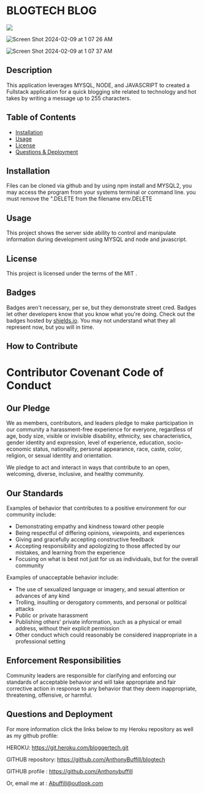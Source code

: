 # BLOGTECH BLOG
 ![](https://img.shields.io/badge/javascript-MIT-blue)

 ![Screen Shot 2024-02-09 at 1 07 26 AM](https://github.com/AnthonyBuffill/blogtech/assets/153314977/ee68e6ad-bdc0-43c3-bec0-018bf95df798)


![Screen Shot 2024-02-09 at 1 07 37 AM](https://github.com/AnthonyBuffill/blogtech/assets/153314977/7a487f07-8feb-42d6-859e-ab8c6886004e)


## Description
   
  This application leverages MYSQL, NODE, and JAVASCRIPT to created a Fullstack application for a quick blogging site related to technology and hot takes by writing a message up to 255 characters. 


## Table of Contents 

- [Installation](#installation)
- [Usage](#usage)
- [License](#license)
- [Questions & Deployment](#questions)


## Installation

  Files can be cloned via github and by using npm install  and MYSQL2, you may access the program from your systems terminal or command line. you must remove the ".DELETE from the filename env.DELETE



## Usage

 This project shows the server side ability to control and manipulate information during development using MYSQL and node and javascript.

## License

This project is licensed under the terms of the MIT .



## Badges

Badges aren't necessary, per se, but they demonstrate street cred. Badges let other developers know that you know what you're doing. Check out the badges hosted by [shields.io](https://shields.io/). You may not understand what they all represent now, but you will in time.

## How to Contribute

# Contributor Covenant Code of Conduct

## Our Pledge

We as members, contributors, and leaders pledge to make participation in our
community a harassment-free experience for everyone, regardless of age, body
size, visible or invisible disability, ethnicity, sex characteristics, gender
identity and expression, level of experience, education, socio-economic status,
nationality, personal appearance, race, caste, color, religion, or sexual
identity and orientation.

We pledge to act and interact in ways that contribute to an open, welcoming,
diverse, inclusive, and healthy community.

## Our Standards

Examples of behavior that contributes to a positive environment for our
community include:

* Demonstrating empathy and kindness toward other people
* Being respectful of differing opinions, viewpoints, and experiences
* Giving and gracefully accepting constructive feedback
* Accepting responsibility and apologizing to those affected by our mistakes,
  and learning from the experience
* Focusing on what is best not just for us as individuals, but for the overall
  community

Examples of unacceptable behavior include:

* The use of sexualized language or imagery, and sexual attention or advances of
  any kind
* Trolling, insulting or derogatory comments, and personal or political attacks
* Public or private harassment
* Publishing others' private information, such as a physical or email address,
  without their explicit permission
* Other conduct which could reasonably be considered inappropriate in a
  professional setting

## Enforcement Responsibilities

Community leaders are responsible for clarifying and enforcing our standards of
acceptable behavior and will take appropriate and fair corrective action in
response to any behavior that they deem inappropriate, threatening, offensive,
or harmful.

## Questions and Deployment


For more information click the links below to my Heroku repository as well as my github profile:

HEROKU:  https://git.heroku.com/bloggertech.git

GITHUB repository: https://github.com/AnthonyBuffill/blogtech

GITHUB profile : https://github.com/Anthonybuffill  

Or, email me at : Abuffill@outlook.com








   
